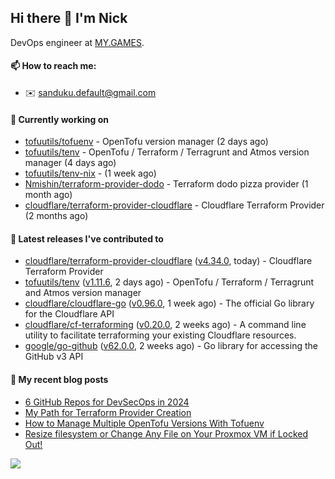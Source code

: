 ## Hi there 👋 I'm Nick

DevOps engineer at [MY.GAMES](https://my.games/).

#### 📫 How to reach me:

- ✉️ sanduku.default@gmail.com

#### 👷 Currently working on


- [tofuutils/tofuenv](https://github.com/tofuutils/tofuenv) - OpenTofu version manager (2 days ago)
- [tofuutils/tenv](https://github.com/tofuutils/tenv) - OpenTofu / Terraform / Terragrunt and Atmos version manager (4 days ago)
- [tofuutils/tenv-nix](https://github.com/tofuutils/tenv-nix) -  (1 week ago)
- [Nmishin/terraform-provider-dodo](https://github.com/Nmishin/terraform-provider-dodo) - Terraform dodo pizza provider (1 month ago)
- [cloudflare/terraform-provider-cloudflare](https://github.com/cloudflare/terraform-provider-cloudflare) - Cloudflare Terraform Provider (2 months ago)

#### 🔭 Latest releases I've contributed to

- [cloudflare/terraform-provider-cloudflare](https://github.com/cloudflare/terraform-provider-cloudflare) ([v4.34.0](https://github.com/cloudflare/terraform-provider-cloudflare/releases/tag/v4.34.0), today) - Cloudflare Terraform Provider
- [tofuutils/tenv](https://github.com/tofuutils/tenv) ([v1.11.6](https://github.com/tofuutils/tenv/releases/tag/v1.11.6), 2 days ago) - OpenTofu / Terraform / Terragrunt and Atmos version manager
- [cloudflare/cloudflare-go](https://github.com/cloudflare/cloudflare-go) ([v0.96.0](https://github.com/cloudflare/cloudflare-go/releases/tag/v0.96.0), 1 week ago) - The official Go library for the Cloudflare API
- [cloudflare/cf-terraforming](https://github.com/cloudflare/cf-terraforming) ([v0.20.0](https://github.com/cloudflare/cf-terraforming/releases/tag/v0.20.0), 2 weeks ago) - A command line utility to facilitate terraforming your existing Cloudflare resources.
- [google/go-github](https://github.com/google/go-github) ([v62.0.0](https://github.com/google/go-github/releases/tag/v62.0.0), 2 weeks ago) - Go library for accessing the GitHub v3 API

#### 📜 My recent blog posts
- [6 GitHub Repos for DevSecOps in 2024](https://hackernoon.com/6-github-repos-for-devsecops-in-2024)
- [My Path for Terraform Provider Creation](https://hackernoon.com/my-path-for-terraform-provider-creation)
- [How to Manage Multiple OpenTofu Versions With Tofuenv](https://hackernoon.com/how-to-manage-multiple-opentofu-versions-with-tofuenv)
- [Resize filesystem or Change Any File on Your Proxmox VM if Locked Out!](https://hackernoon.com/resize-filesystem-or-change-any-file-on-your-proxmox-vm-if-locked-out)

![](https://komarev.com/ghpvc/?username=Nmishin&color=green)
